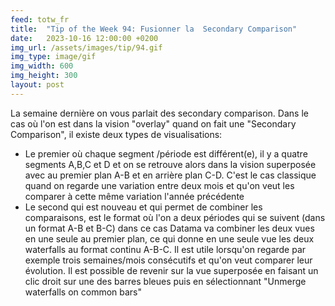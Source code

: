 ```yaml
---
feed: totw_fr
title:  "Tip of the Week 94: Fusionner la  Secondary Comparison"
date:   2023-10-16 12:00:00 +0200
img_url: /assets/images/tip/94.gif
img_type: image/gif
img_width: 600
img_height: 300
layout: post
---
```



La semaine dernière on vous parlait des secondary comparison. Dans le cas où l'on est dans la vision "overlay" quand on fait une "Secondary Comparison", il existe deux types de visualisations:
  * Le premier où chaque segment /période est différent(e), il y a quatre segments A,B,C et D et on se retrouve alors dans la vision superposée avec au premier plan A-B et en arrière plan C-D. C'est le cas classique quand on regarde une variation entre deux mois et qu'on veut les comparer à cette même variation l'année précédente
  * Le second qui est nouveau et qui permet de combiner les comparaisons, est le format où l'on a deux périodes qui se suivent (dans un format A-B et B-C) dans ce cas Datama va combiner les deux vues en une seule au premier plan, ce qui donne en une seule vue les deux waterfalls au format continu A-B-C. Il est utile lorsqu'on regarde par exemple trois semaines/mois consécutifs et qu'on veut comparer leur évolution. Il est possible de revenir sur la vue superposée en faisant un clic droit sur une des barres bleues puis en sélectionnant "Unmerge waterfalls on common bars"
